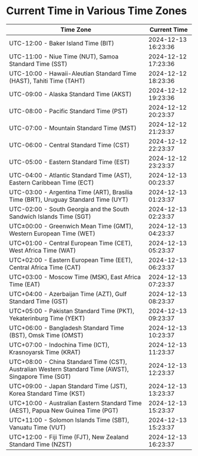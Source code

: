 # Current Time in Various Time Zones

| Time Zone | Current Time |
|-----------|--------------|
| UTC-12:00 - Baker Island Time (BIT) | 2024-12-13 16:23:36 |
| UTC-11:00 - Niue Time (NUT), Samoa Standard Time (SST) | 2024-12-12 17:23:36 |
| UTC-10:00 - Hawaii-Aleutian Standard Time (HAST), Tahiti Time (TAHT) | 2024-12-12 18:23:36 |
| UTC-09:00 - Alaska Standard Time (AKST) | 2024-12-12 19:23:36 |
| UTC-08:00 - Pacific Standard Time (PST) | 2024-12-12 20:23:37 |
| UTC-07:00 - Mountain Standard Time (MST) | 2024-12-12 21:23:37 |
| UTC-06:00 - Central Standard Time (CST) | 2024-12-12 22:23:37 |
| UTC-05:00 - Eastern Standard Time (EST) | 2024-12-12 23:23:37 |
| UTC-04:00 - Atlantic Standard Time (AST), Eastern Caribbean Time (ECT) | 2024-12-13 00:23:37 |
| UTC-03:00 - Argentina Time (ART), Brasília Time (BRT), Uruguay Standard Time (UYT) | 2024-12-13 01:23:37 |
| UTC-02:00 - South Georgia and the South Sandwich Islands Time (SGT) | 2024-12-13 02:23:37 |
| UTC±00:00 - Greenwich Mean Time (GMT), Western European Time (WET) | 2024-12-13 04:23:37 |
| UTC+01:00 - Central European Time (CET), West Africa Time (WAT) | 2024-12-13 05:23:37 |
| UTC+02:00 - Eastern European Time (EET), Central Africa Time (CAT) | 2024-12-13 06:23:37 |
| UTC+03:00 - Moscow Time (MSK), East Africa Time (EAT) | 2024-12-13 07:23:37 |
| UTC+04:00 - Azerbaijan Time (AZT), Gulf Standard Time (GST) | 2024-12-13 08:23:37 |
| UTC+05:00 - Pakistan Standard Time (PKT), Yekaterinburg Time (YEKT) | 2024-12-13 09:23:37 |
| UTC+06:00 - Bangladesh Standard Time (BST), Omsk Time (OMST) | 2024-12-13 10:23:37 |
| UTC+07:00 - Indochina Time (ICT), Krasnoyarsk Time (KRAT) | 2024-12-13 11:23:37 |
| UTC+08:00 - China Standard Time (CST), Australian Western Standard Time (AWST), Singapore Time (SGT) | 2024-12-13 12:23:37 |
| UTC+09:00 - Japan Standard Time (JST), Korea Standard Time (KST) | 2024-12-13 13:23:37 |
| UTC+10:00 - Australian Eastern Standard Time (AEST), Papua New Guinea Time (PGT) | 2024-12-13 15:23:37 |
| UTC+11:00 - Solomon Islands Time (SBT), Vanuatu Time (VUT) | 2024-12-13 15:23:37 |
| UTC+12:00 - Fiji Time (FJT), New Zealand Standard Time (NZST) | 2024-12-13 16:23:37 |
